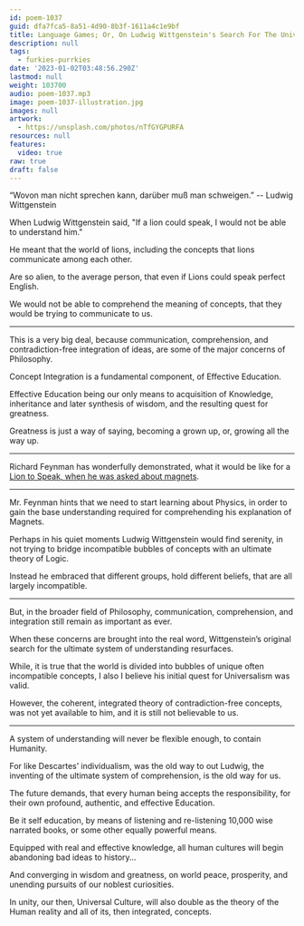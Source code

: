 ```yaml
---
id: poem-1037
guid: dfa7fca5-8a51-4d90-8b3f-1611a4c1e9bf
title: Language Games; Or, On Ludwig Wittgenstein's Search For The Universal Theory
description: null
tags:
  - furkies-purrkies
date: '2023-01-02T03:48:56.290Z'
lastmod: null
weight: 103700
audio: poem-1037.mp3
image: poem-1037-illustration.jpg
images: null
artwork:
  - https://unsplash.com/photos/nTfGYGPURFA
resources: null
features:
  video: true
raw: true
draft: false
---
```


“Wovon man nicht sprechen kann, darüber muß man schweigen.”
-- Ludwig Wittgenstein

When Ludwig Wittgenstein said,
"If a lion could speak, I would not be able to understand him."

He meant that the world of lions, including the concepts that lions communicate among each other.

Are so alien, to the average person,
that even if Lions could speak perfect English.

We would not be able to comprehend the meaning of concepts,
that they would be trying to communicate to us.

---

This is a very big deal, because communication, comprehension,
and contradiction-free integration of ideas, are some of the major concerns of Philosophy.

Concept Integration is a fundamental component,
of Effective Education.

Effective Education being our only means to acquisition of Knowledge,
inheritance and later synthesis of wisdom, and the resulting quest for greatness.

Greatness is just a way of saying, becoming a grown up,
or, growing all the way up.

---

Richard Feynman has wonderfully demonstrated,
what it would be like for a [Lion to Speak, when he was asked about magnets][1].

---

Mr. Feynman hints that we need to start learning about Physics,
in order to gain the base understanding required for comprehending his explanation of Magnets.

Perhaps in his quiet moments Ludwig Wittgenstein would find serenity,
in not trying to bridge incompatible bubbles of concepts with an ultimate theory of Logic.

Instead he embraced that different groups,
hold different beliefs, that are all largely incompatible.

---

But, in the broader field of Philosophy,
communication, comprehension, and integration still remain as important as ever.

When these concerns are brought into the real word,
Wittgenstein’s original search for the ultimate system of understanding resurfaces.

While, it is true that the world is divided into bubbles of unique often incompatible concepts,
I also I believe his initial quest for Universalism was valid.

However, the coherent, integrated theory of contradiction-free concepts,
was not yet available to him, and it is still not believable to us.

---

A system of understanding will never be flexible enough,
to contain Humanity.

For like Descartes’ individualism, was the old way to out Ludwig,
the inventing of the ultimate system of comprehension, is the old way for us.

The future demands, that every human being accepts the responsibility,
for their own profound, authentic, and effective Education.

Be it self education, by means of listening and re-listening 10,000 wise narrated books,
or some other equally powerful means.

Equipped with real and effective knowledge,
all human cultures will begin abandoning bad ideas to history…

And converging in wisdom and greatness,
on world peace, prosperity, and unending pursuits of our noblest curiosities.

In unity, our then, Universal Culture,
will also double as the theory of the Human reality and all of its, then integrated, concepts.

[1]: https://www.youtube.com/watch?v=MO0r930Sn_8
